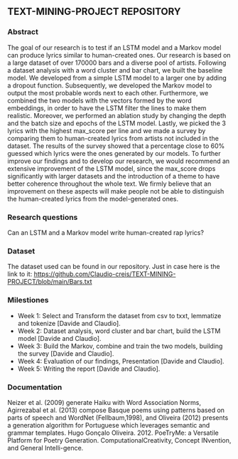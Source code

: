 ## TEXT-MINING-PROJECT REPOSITORY

### Abstract

The goal of our research is to test if an LSTM model and a Markov model can produce lyrics similar to human-created ones. Our research is based on a large dataset of over 170000 bars and a diverse pool of artists. Following a dataset analysis with a word cluster and bar chart, we built the baseline model. We developed from a simple LSTM model to a larger one by adding a dropout function. Subsequently, we developed the Markov model to output the most probable words next to each other. Furthermore, we combined the two models with the vectors formed by the word embeddings, in order to have the LSTM filter the lines to make them realistic. Moreover, we performed an ablation study by changing the depth and the batch size and epochs of the LSTM model. Lastly, we picked the 3 lyrics with the highest max_score per line and we made a survey by comparing them to human-created lyrics from artists not included in the dataset. The results of the survey showed that a percentage close to 60% guessed which lyrics were the ones generated by our models. To further improve our findings and to develop our research, we would recommend an extensive improvement of the LSTM model, since the max_score drops significantly with larger datasets and the introduction of a theme to have better coherence throughout the whole text. We firmly believe that an improvement on these aspects will make people not be able to distinguish the human-created lyrics from the model-generated ones.


### Research questions

Can an LSTM and a Markov model write human-created rap lyrics?

### Dataset

The dataset used can be found in our repository. Just in case here is the link to it: https://github.com/Claudio-creis/TEXT-MINING-PROJECT/blob/main/Bars.txt

### Milestiones

- Week 1:
Select and Transform the dataset from csv to txxt, lemmatize and tokenize  [Davide and Claudio]. 
- Week 2: 
Dataset analysis, word cluster and bar chart, build the LSTM model [Davide and Claudio]. 
- Week 3: 
Build the Markov, combine and train the two models, building the survey [Davide and Claudio]. 
- Week 4: 
Evaluation of our findings, Presentation [Davide and Claudio]. 
- Week 5: 
Writing the report [Davide and Claudio]. 

### Documentation

Neizer et al. (2009) generate Haiku with Word Association Norms, 
Agirrezabal et al. (2013) compose Basque poems using patterns based on parts of speech and WordNet 
(Fellbaum,1998), and Oliveira (2012) presents a generation algorithm for Portuguese which leverages semantic and grammar templates.
Hugo Gonçalo Oliveira. 2012. PoeTryMe: a Versatile Platform for Poetry Generation. ComputationalCreativity, Concept INvention, and General Intelli-gence. 
